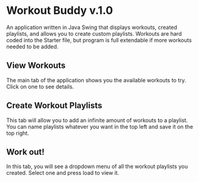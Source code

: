 # Workout Buddy v.1.0
An application written in Java Swing that displays workouts, created playlists, and allows you to create custom playlists. Workouts are hard coded into the Starter file, but program is full extendable if more workouts needed to be added.
## View Workouts
The main tab of the application shows you the available workouts to try. Click on one to see details.

## Create Workout Playlists
This tab will allow you to add an infinite amount of workouts to a playlist. You can name playlists whatever you want in the top left and save it on the top right.

## Work out!
In this tab, you will see a dropdown menu of all the workout playlists you created. Select one and press load to view it.